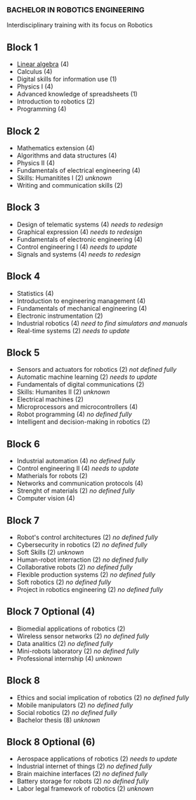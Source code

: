 ### BACHELOR IN ROBOTICS ENGINEERING

Interdisciplinary training with its focus on Robotics

## Block 1

- [Linear algebra](linear_algebra.md) (4)
- Calculus (4)
- Digital skills for information use (1)
- Physics I (4)
- Advanced knowledge of spreadsheets (1)
- Introduction to robotics (2)
- Programming (4)


## Block 2

- Mathematics extension (4)
- Algorithms and data structures (4)
- Physics II (4)
- Fundamentals of electrical engineering (4)
- Skills: Humanitites I (2) *unknown*
- Writing and communication skills (2)


## Block 3

- Design of telematic systems (4) *needs to redesign*
- Graphical expression (4) *needs to redesign*
- Fundamentals of electronic engineering (4)
- Control engineering I (4) *needs to update*
- Signals and systems (4) *needs to redesign*


## Block 4

- Statistics (4)
- Introduction to engineering management (4)
- Fundamentals of mechanical engineering (4)
- Electronic instrumentation (2)
- Industrial robotics (4) *need to find simulators and manuals*
- Real-time systems (2) *needs to update*


## Block 5

- Sensors and actuators for robotics (2) *not defined fully*
- Automatic machine learning (2) *needs to update*
- Fundamentals of digital communications (2)
- Skills: Humanites II (2) *unknown*
- Electrical machines (2)
- Microprocessors and microcontrollers (4)
- Robot programming (4) *no defined fully*
- Intelligent and decision-making in robotics (2)


## Block 6

- Industrial automation (4) *no defined fully*
- Control engineering II (4) *needs to update*
- Matherials for robots (2)
- Networks and communication protocols (4)
- Strenght of materials (2) *no defined fully*
- Computer vision (4)


## Block 7

- Robot's control architectures (2) *no defined fully*
- Cybersecurity in robotics (2) *no defined fully*
- Soft Skills (2) *unknown*
- Human-robot interraction (2) *no defined fully*
- Collaborative robots (2) *no defined fully*
- Flexible production systems (2) *no defined fully*
- Soft robotics (2) *no defined fully*
- Project in robotics engineering (2) *no defined fully*

## Block 7 Optional (4)

- Biomedial applications of robotics (2)
- Wireless sensor networks (2) *no defined fully*
- Data analitics (2) *no defined fully*
- Mini-robots laboratory (2) *no defined fully*
- Professional internship (4) *unknown*


## Block 8

- Ethics and social implication of robotics (2) *no defined fully*
- Mobile manipulators (2) *no defined fully*
- Social robotics (2) *no defined fully*
- Bachelor thesis (8) *unknown*


## Block 8 Optional (6)

- Aerospace applications of robotics (2) *needs to update*
- Industrial internet of things (2) *no defined fully*
- Brain maichine interfaces (2) *no defined fully*
- Battery storage for robots (2) *no defined fully*
- Labor legal framework of robotics (2) *unknown*

